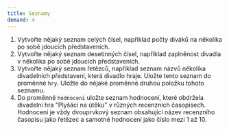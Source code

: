 ```yaml
---
title: Seznamy
demand: 4
---
```


1. Vytvořte nějaký seznam celých čísel, například počty diváků na několika po sobě jdoucích představeních.
1. Vytvořte nějaký seznam desetinných čísel, například zaplněnost divadla v několika po sobě jdoucích představeních.
1. Vytvořte nějaký seznam řetězců, například seznam názvů několika divadelních představení, která divadlo hraje. Uložte tento seznam do proměnné `hry`. Uložte do nějaké proměnné druhou položku tohoto seznamu.
1. Do proměnné `hodnoceni` uložte seznam hodnocení, které obdržela divadelní hra "Plyšáci na útěku" v různých recenzních časopisech. Hodnocení je vždy dvouprvkový seznam obsahující název recenzního časopisu jako řetězec a samotné hodnocení jako číslo mezi 1 až 10.
